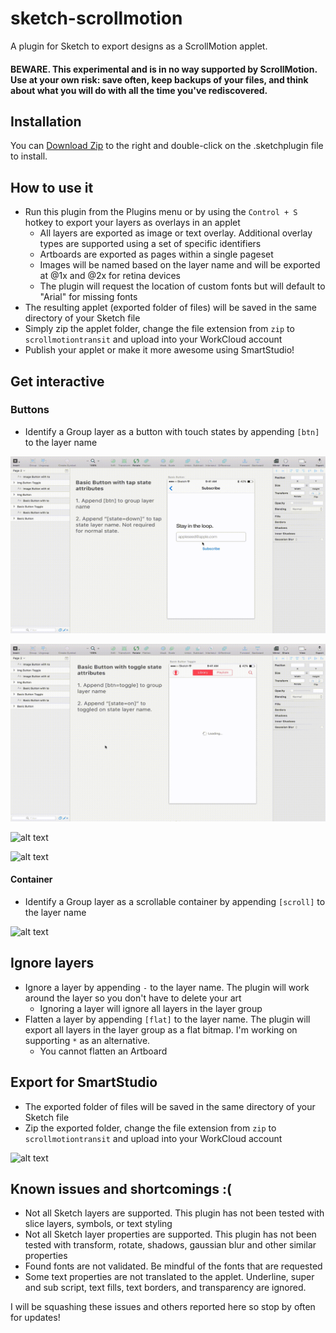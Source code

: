 # sketch-scrollmotion
A plugin for Sketch to export designs as a ScrollMotion applet.

#### BEWARE. This experimental and is in no way supported by ScrollMotion. Use at your own risk: save often, keep backups of your files, and think about what you will do with all the time you've rediscovered.

## Installation
You can [Download Zip](https://github.com/jonmmay/sketch-scrollmotion/archive/master.zip) to the right and double-click on the .sketchplugin file to install.

## How to use it
* Run this plugin from the Plugins menu or by using the `Control + S` hotkey to export your layers as overlays in an applet
  * All layers are exported as image or text overlay. Additional overlay types are supported using a set of specific identifiers
  * Artboards are exported as pages within a single pageset
  * Images will be named based on the layer name and will be exported at @1x and @2x for retina devices
  * The plugin will request the location of custom fonts but will default to "Arial" for missing fonts
* The resulting applet (exported folder of files) will be saved in the same directory of your Sketch file
* Simply zip the applet folder, change the file extension from `zip` to `scrollmotiontransit` and upload into your WorkCloud account
* Publish your applet or make it more awesome using SmartStudio!

## Get interactive

### Buttons
* Identify a Group layer as a button with touch states by appending `[btn]` to the layer name

![alt text](https://github.com/jonmmay/sketch-scrollmotion/blob/master/Basic%20Button.gif?raw=true "Basic Button")

![alt text](https://raw.githubusercontent.com/jonmmay/sketch-scrollmotion/master/Basic%20Button%20Toggle.gif "Basic Button with toggle")

![alt text](https://github.com/jonmmay/sketch-scrollmotion/blob/master/Image%20Button.gif?raw=true "Image Button")

![alt text](https://github.com/jonmmay/sketch-scrollmotion/blob/master/Image%20Button%20Toggle.gif?raw=true "Image Button with toggle")

#### Container
* Identify a Group layer as a scrollable container by appending `[scroll]` to the layer name

![alt text](https://github.com/jonmmay/sketch-scrollmotion/blob/master/Container.gif?raw=true "Container")

## Ignore layers
* Ignore a layer by appending `-` to the layer name. The plugin will work around the layer so you don't have to delete your art
  * Ignoring a layer will ignore all layers in the layer group
* Flatten a layer by appending `[flat]` to the layer name. The plugin will export all layers in the layer group as a flat bitmap. I'm working on supporting `*` as an alternative.
  * You cannot flatten an Artboard

## Export for SmartStudio
* The exported folder of files will be saved in the same directory of your Sketch file
* Zip the exported folder, change the file extension from `zip` to `scrollmotiontransit` and upload into your WorkCloud account

![alt text](https://github.com/jonmmay/sketch-scrollmotion/blob/master/Upload.gif?raw=true "Upload to WorkCloud")

## Known issues and shortcomings :(
* Not all Sketch layers are supported. This plugin has not been tested with slice layers, symbols, or text styling
* Not all Sketch layer properties are supported. This plugin has not been tested with transform, rotate, shadows, gaussian blur and other similar properties
* Found fonts are not validated. Be mindful of the fonts that are requested
* Some text properties are not translated to the applet. Underline, super and sub script, text fills, text borders, and transparency are ignored.

I will be squashing these issues and others reported here so stop by often for updates!